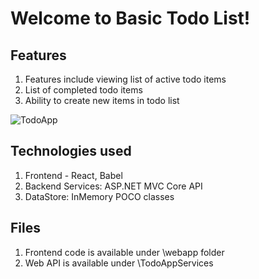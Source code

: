 # Welcome to Basic Todo List!

## Features
1. Features include viewing list of active todo items
2. List of completed todo items
3. Ability to create new items in todo list
<img src="https://i.ibb.co/2nfZgyB/TodoApp.png" alt="TodoApp" border="0">

## Technologies used
1. Frontend - React, Babel
2. Backend Services: ASP.NET MVC Core API
3. DataStore: InMemory POCO classes

## Files

 1. Frontend code is available under \webapp folder 
 2. Web API is available under \TodoAppServices
